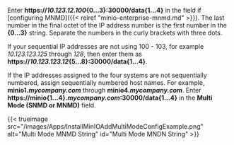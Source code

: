 &NewLine;

Enter <b>https://<i>10.123.12.100</i>{0...3}:30000/data{1...4}</b> in the field if [configuring MNMD]({{< relref "minio-enterprise-mnmd.md" >}}).
The last number in the final octet of the IP address number is the first number in the **{0...3}** string.
Separate the numbers in the curly brackets with three dots.

If your sequential IP addresses are not using 100 - 103, for example *10.123.123.125* through *128*, then enter them as <b>https://<i>10.123.123.12</i>{5...8}:30000/data{1...4}</b>.

If the IP addresses assigned to the four systems are not sequentially numbered, assign sequentially numbered host names.
For example, <b>minio1.<i>mycompany.com</i></b> through <b>minio4.<i>mycompany.com</i></b>.
Enter <b>https://minio{1...4}.<i>mycompany.com</i>:30000/data{1...4}</b> in the **Multi Mode (SNMD or MNMD)** field.

{{< trueimage src="/images/Apps/InstallMinIOAddMultiModeConfigExample.png" alt="Multi Mode MNMD String" id="Multi Mode MNDN String" >}}